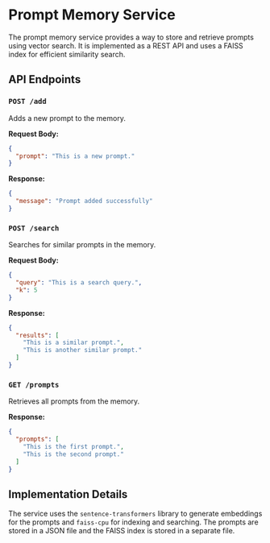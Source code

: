 # Prompt Memory Service

The prompt memory service provides a way to store and retrieve prompts using vector search. It is implemented as a REST API and uses a FAISS index for efficient similarity search.

## API Endpoints

### `POST /add`

Adds a new prompt to the memory.

**Request Body:**

```json
{
  "prompt": "This is a new prompt."
}
```

**Response:**

```json
{
  "message": "Prompt added successfully"
}
```

### `POST /search`

Searches for similar prompts in the memory.

**Request Body:**

```json
{
  "query": "This is a search query.",
  "k": 5
}
```

**Response:**

```json
{
  "results": [
    "This is a similar prompt.",
    "This is another similar prompt."
  ]
}
```

### `GET /prompts`

Retrieves all prompts from the memory.

**Response:**

```json
{
  "prompts": [
    "This is the first prompt.",
    "This is the second prompt."
  ]
}
```

## Implementation Details

The service uses the `sentence-transformers` library to generate embeddings for the prompts and `faiss-cpu` for indexing and searching. The prompts are stored in a JSON file and the FAISS index is stored in a separate file.
